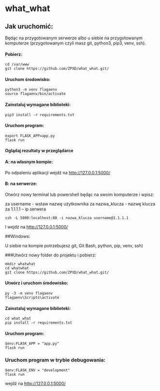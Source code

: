 # what_what


## Jak uruchomić:

Będąc na przygotowanym serwerze albo u siebie na przygotowanym komputerze (przygotowanym czyli masz git, python3, pip3, venv, ssh).

#### Pobierz:

```
cd /var/www
git clone https://github.com/ZPXD/what_what.git/
```

#### Uruchom środowisko:

```
python3 -m venv flagaenv
source flagaenv/bin/activate
```

#### Zainstaluj wymagane biblioteki:
```
pip3 install -r requirements.txt
```

#### Uruchom program:

```
export FLASK_APP=app.py
flask run
```

#### Oglądaj rezultaty w przeglądarce

#### A: na własnym kompie:

Po odpaleniu aplikacji wejdź na http://127.0.0.1:5000/

#### B: na serwerze:

Otwórz nowy terminal lub powershell będąc na swoim komputerze i wpisz:

za username -  wstaw nazwę użytkownika
za nazwa_klucza - nazwę klucza
za 1.1.1.1 – ip serwera
```
ssh -L 5000:localhost:80 -i nazwa_klucza username@1.1.1.1
```

I wejdź na http://127.0.0.1:5000/


##Windows:

U siebie na kompie potrzebujesz git, Git Bash, python, pip, venv, ssh)

###Utwórz nowy folder do projektu i pobierz:

```
mkdir whatwhat
cd whatwhat
git clone https://github.com/ZPXD/what_what.git/
```
#### Utwórz i uruchom środowisko:
```
py -3 -m venv flagaenv
flagaenv\Scripts\activate
```

#### Zainstaluj wymagane biblioteki:
```
cd what_what
pip install -r requirements.txt
```

#### Uruchom program:

```
$env:FLASK_APP = "app.py"
flask run
```

### Uruchom program w trybie debugowania:

```
$env:FLASK_ENV = "development"
flask run
```
wejdź na http://127.0.0.1:5000/
